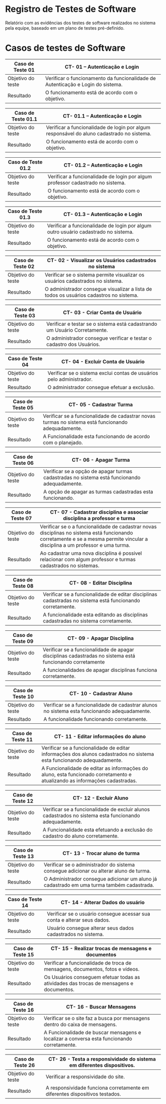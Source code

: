 # Registro de Testes de Software

Relatório com as evidências dos testes de software realizados no sistema pela equipe, baseado em um plano de testes pré-definido.

# Casos de testes de Software

|Caso de Teste 01 | CT- 01 – Autenticação e Login |
|-------|-------------------------
| Objetivo do teste| Verificar o funcionamento da funcionalidade de Autenticação e Login do sistema.|
| Resultado | O funcionamento está de acordo com o objetivo.| 

|Caso de Teste 01.1 | CT- 01.1 – Autenticação e Login |
|-------|-------------------------
| Objetivo do teste| Verificar a funcionalidade de login por algum responsável do aluno cadastrado no sistema.|
| Resultado | O funcionamento está de acordo com o objetivo.| 

|Caso de Teste 01.2 | CT- 01.2 – Autenticação e Login |
|-------|-------------------------
| Objetivo do teste| Verificar a funcionalidade de login por algum professor cadastrado no sistema.|
| Resultado | O funcionamento está de acordo com o objetivo.| 

|Caso de Teste 01.3 | CT- 01.3 – Autenticação e Login |
|-------|-------------------------
| Objetivo do teste| Verificar a funcionalidade de login por algum outro usuário cadastrado no sistema.|
| Resultado | O funcionamento está de acordo com o objetivo.| 

|Caso de Teste 02 | CT- 02 - Visualizar os Usuários cadastrados no sistema|
|-------|-------------------------
| Objetivo do teste| Verificar se o sistema permite visualizar os usuários cadastrados no sistema.|
|Resultado| O administrador consegue visualizar a lista de todos os usuários cadastros no sistema.|

|Caso de Teste 03 | CT- 03 - Criar Conta de Usuário|
|-------|-------------------------
| Objetivo do teste| Verificar e testar se o sistema está cadastrando um Usuário Corretamente.|
| Resultado| O administrador consegue verificar e testar o cadastro dos Usuários.|

|Caso de Teste 04 | CT- 04 - Excluir Conta de Usuário|
|-------|-------------------------
| Objetivo do teste| Verificar se o sistema exclui contas de usuários pelo administrador.|
| Resultado| O administrador consegue efetuar a exclusão.|

|Caso de Teste 05| CT- 05 - Cadastrar Turma|
|-------|-------------------------
| Objetivo do teste| 	Verificar se a funcionalidade de cadastrar novas turmas no sistema está funcionando adequadamente.|
| Resultado| A Funcionalidade esta funcionando de acordo com o planejado.|

|Caso de Teste 06| CT- 06 - Apagar Turma|
|-------|-------------------------
| Objetivo do teste| Verificar se a opção de apagar turmas cadastradas no sistema está funcionando adequadamente.|
| Resultado| A opção de apagar as turmas cadastradas esta funcionando.|

|Caso de Teste 07| CT- 07 - Cadastrar disciplina e associar disciplina a professor e turma|
|-------|-------------------------
| Objetivo do teste| Verificar se o a funcionalidade de cadastrar novas disciplinas no sistema está funcionando corretamente e se a mesma permite vincular a disciplina a um professor e uma turma.|
| Resultado| Ao cadastrar uma nova disciplina é possivel relacionar com algum professor e turmas cadastrados no sistemas.|

|Caso de Teste 08| CT- 08 - Editar Disciplina|
|-------|-------------------------
| Objetivo do teste| Verificar se a funcionalidade de editar disciplinas cadastradas no sistema está funcionando corretamente.|
| Resultado| A funcionalidade esta editando as disciplinas cadastradas no sistema corretamente.|

|Caso de Teste 09| CT- 09 - Apagar Disciplina|
|-------|-------------------------
| Objetivo do teste| 	Verificar se a funcionalidade de apagar disciplinas cadastradas no sistema está funcionando corretamente|
| Resultado| A funcionalidades de apagar disciplinas funciona corretamente.|

|Caso de Teste 10 | CT- 10 - Cadastrar Aluno|
|-------|-------------------------
| Objetivo do teste| Verificar se a funcionalidade de cadastrar alunos no sistema esta funcionando adequadamente.|
| Resultado| A funcionalidade funcionando corretamente.|

|Caso de Teste 11 | CT- 11 - Editar informações do aluno|
|-------|-------------------------
| Objetivo do teste| Verificar se a funcionalidade de editar informações dos alunos cadastrados no sistema esta funcionando adequadamente.|
| Resultado| A Funcionalidade de editar as informações do aluno, esta funcionado corretamento e atualizando as informações cadastradas.|

|Caso de Teste 12| CT- 12 - Excluir Aluno|
|-------|-------------------------
| Objetivo do teste| 	Verificar se a funcionalidade de excluir alunos cadastrados no sistema esta funcionando adequadamente.|
| Resultado| A Funcionalidade esta efetuando a exclusão do cadastro do aluno corretamente.|

|Caso de Teste 13| CT- 13 - Trocar aluno de turma|
|-------|-------------------------
| Objetivo do teste| Verificar se o administrador do sistema consegue adicionar ou alterar aluno de turma.|
| Resultado| O Administrador consegue adicionar um aluno já cadastrado em uma turma também cadastrada.|

|Caso de Teste 14| CT- 14 - Alterar Dados do usuário|
|-------|-------------------------
| Objetivo do teste| Verificar se o usuário consegue acessar sua conta e alterar seus dados.|
| Resultado| Usuário consegue alterar seus dados cadastrados no sistema.|

|Caso de Teste 15| CT- 15 - Realizar trocas de mensagens e documentos|
|-------|-------------------------
|Objetivo do teste| Verificar a funcionalidade de troca de mensagens, documentos, fotos e vídeos.|
|Resultado| Os Usuários conseguem efetuar todas as atividades das trocas de mensagens e documentos.|

|Caso de Teste 16| CT- 16 - Buscar Mensagens|
|-------|-------------------------
|Objetivo do teste| Verificar se o site faz a busca por mensagens dentro do caixa de mensagens.|
|Resultado| A Funcionalidade de buscar mensagens e localizar a conversa esta funcionando corretamente.|

|Caso de Teste 26| CT- 26 - Testa a responsividade do sistema em diferentes dispositivos.|
|-------|-------------------------
|Objetivo do teste| Verificar a responsividade do site.|
|Resultado| A responsividade funciona corretamente em diferentes dispositivos testados.|
